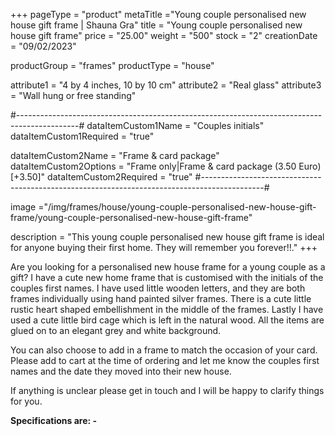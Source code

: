 +++
pageType = "product"
metaTitle ="Young couple personalised new house gift frame | Shauna Gra"
title = "Young couple personalised new house gift frame"
price = "25.00"
weight = "500"
stock = "2"
creationDate = "09/02/2023"

productGroup = "frames"
productType = "house"

attribute1 = "4 by 4 inches, 10 by 10 cm" 
attribute2 = "Real glass"
attribute3 = "Wall hung or free standing"

#---------------------------------------------------------------------------------------------#
dataItemCustom1Name = "Couples initials"
dataItemCustom1Required = "true"

dataItemCustom2Name = "Frame & card package"
dataItemCustom2Options = "Frame only|Frame & card package (3.50 Euro)[+3.50]"
dataItemCustom2Required = "true"
#---------------------------------------------------------------------------------------------#

image ="/img/frames/house/young-couple-personalised-new-house-gift-frame/young-couple-personalised-new-house-gift-frame"

description = "This young couple personalised new house gift frame is ideal for anyone buying their first home. They will remember you forever!!."
+++

Are you looking for a personalised new house frame for a young couple as a gift? I have a cute new home frame that is customised with the initials of the couples first names. I have used little wooden letters, and they are both frames individually using hand painted silver frames. There is a cute little rustic heart shaped embellishment in the middle of the frames. Lastly I have used a cute little bird cage which is left in the natural wood. All the items are glued on to an elegant grey and white background.

You can also choose to add in a frame to match the occasion of your card. Please add to cart at the time of ordering and let me know the couples first names and the date they moved into their new house.

If anything is unclear please get in touch and I will be happy to clarify things for you.

**Specifications are: -**
